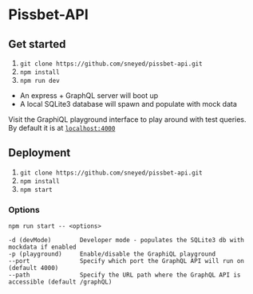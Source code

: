 # Pissbet-API

## Get started

1. `git clone https://github.com/sneyed/pissbet-api.git`
1. `npm install`
1. `npm run dev`

- An express + GraphQL server will boot up
- A local SQLite3 database will spawn and populate with mock data

Visit the GraphiQL playground interface to play around with test queries.  
By default it is at [`localhost:4000`](http://localhost:4000)

## Deployment

1. `git clone https://github.com/sneyed/pissbet-api.git`
1. `npm install`
1. `npm start`

### Options

```
npm run start -- <options>

-d (devMode)        Developer mode - populates the SQLite3 db with mockdata if enabled
-p (playground)     Enable/disable the GraphiQL playground
--port              Specify which port the GraphQL API will run on (default 4000)
--path              Specify the URL path where the GraphQL API is accessible (default /graphQL)
```
